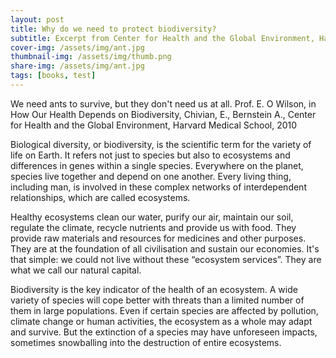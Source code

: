 ```yaml
---
layout: post
title: Why do we need to protect biodiversity?
subtitle: Excerpt from Center for Health and the Global Environment, Harvard Medical School
cover-img: /assets/img/ant.jpg
thumbnail-img: /assets/img/thumb.png
share-img: /assets/img/ant.jpg
tags: [books, test]
---
```


We need ants to survive, but they don't need us at all.
       Prof. E. O Wilson, in How Our Health Depends on Biodiversity,
       Chivian, E., Bernstein A., Center for Health and the Global Environment, Harvard Medical School, 2010

Biological diversity, or biodiversity, is the scientific term for the variety of life on Earth. It refers not just to species but also to ecosystems and differences in genes within a single species. Everywhere on the planet, species live together and depend on one another. Every living thing, including man, is involved in these complex networks of interdependent relationships, which are called ecosystems.

Healthy ecosystems clean our water, purify our air, maintain our soil, regulate the climate, recycle nutrients and provide us with food. They provide raw materials and resources for medicines and other purposes. They are at the foundation of all civilisation and sustain our economies. It's that simple: we could not live without these “ecosystem services”. They are what we call our natural capital.

Biodiversity is the key indicator of the health of an ecosystem. A wide variety of species will cope better with threats than a limited number of them in large populations. Even if certain species are affected by pollution, climate change or human activities, the ecosystem as a whole may adapt and survive. But the extinction of a species may have unforeseen impacts, sometimes snowballing into the destruction of entire ecosystems.